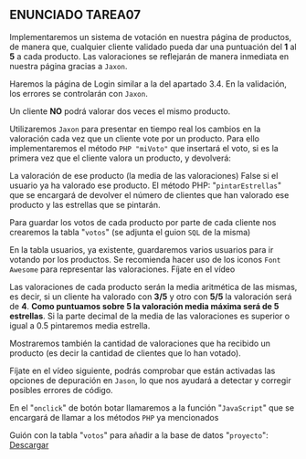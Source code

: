 ## **ENUNCIADO TAREA07**
Implementaremos un sistema de votación en nuestra página de productos, de manera que, cualquier cliente validado pueda dar una puntuación del **1** al **5** a cada producto. Las valoraciones se reflejarán de manera inmediata en nuestra página gracias a ``Jaxon``.

Haremos la página de Login similar a la del apartado 3.4.  En la validación, los errores se controlarán con ``Jaxon``.

Un cliente **NO** podrá valorar dos veces el mismo producto.

Utilizaremos ``Jaxon`` para presentar en tiempo real los cambios en la valoración cada vez que un cliente vote por un producto. Para ello implementaremos el  método ``PHP "miVoto"`` que insertará el voto, si es la primera vez que el cliente valora un producto, y devolverá:

La valoración de ese producto (la media de las valoraciones)
False si el usuario ya ha valorado ese producto.
El método PHP: "``pintarEstrellas``" que se encargará de devolver el número de clientes que han valorado ese producto y las estrellas que se pintarán.

Para guardar los votos de cada producto por parte de cada cliente nos crearemos la tabla "``votos``" (se adjunta el guion ``SQL`` de la misma)

En la tabla usuarios, ya existente, guardaremos varios usuarios para ir votando por los productos. Se recomienda hacer uso de los iconos ``Font Awesome`` para representar las valoraciones. Fíjate en el vídeo

Las valoraciones de cada producto serán la media aritmética de las mismas, es decir, si un cliente ha valorado con **3/5** y otro con **5/5** la valoración será de **4**. **Como puntuamos sobre 5 la valoración media máxima será de 5 estrellas**. Si la parte decimal de la media de las valoraciones es superior o igual a 0.5 pintaremos media estrella.

Mostraremos también la cantidad de valoraciones que ha recibido un producto (es decir la cantidad de clientes que lo han votado).

Fíjate en el vídeo siguiente, podrás comprobar que están activadas las opciones de depuración en ``Jason``, lo que nos ayudará a detectar y corregir posibles errores de código.

En el "``onclick``" de botón botar llamaremos a la función "``JavaScript``" que se encargará de llamar a los métodos ``PHP`` ya mencionados

Guión con la tabla "``votos``" para añadir a la base de datos "``proyecto``": [Descargar]()